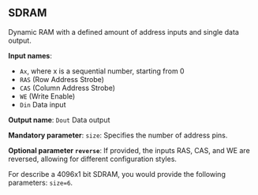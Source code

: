 ## SDRAM

Dynamic RAM with a defined amount of address inputs and single data output.

**Input names**:

- `Ax`, where x is a sequential number, starting from 0
- `RAS` (Row Address Strobe)
- `CAS` (Column Address Strobe)
- `WE` (Write Enable)
- `Din` Data input

**Output name**: `Dout` Data output

**Mandatory parameter**: `size`: Specifies the number of address pins.

**Optional parameter `reverse`**: If provided, the inputs RAS, CAS, and WE are reversed, allowing for different configuration styles.

For describe a 4096x1 bit SDRAM, you would provide the following parameters: `size=6`.

